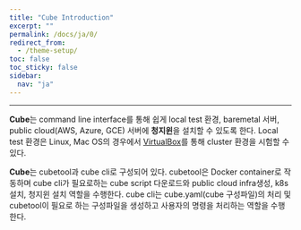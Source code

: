 ```yaml
---
title: "Cube Introduction"
excerpt: ""
permalink: /docs/ja/0/
redirect_from:
  - /theme-setup/
toc: false
toc_sticky: false
sidebar:
  nav: "ja"
---
```


---


**Cube**는 command line interface를 통해 쉽게 local test 환경, baremetal 서버, public cloud(AWS, Azure, GCE) 서버에 **청지윈**을 설치할 수 있도록 한다. Local test 환경은 Linux, Mac OS의 경우에서 [VirtualBox](https://www.virtualbox.org/)를 통해 cluster 환경을 시험할 수 있다.

**Cube**는 cubetool과 cube cli로 구성되어 있다. cubetool은 Docker container로 작동하며 cube cli가 필요로하는 cube script 다운로드와 public cloud infra생성, k8s 설치, 청지윈 설치 역할을 수행한다. cube cli는 cube.yaml(cube 구성파일)의 처리 및 cubetool이 필요로 하는 구성파일을 생성하고 사용자의 명령을 처리하는 역할을 수행한다.
